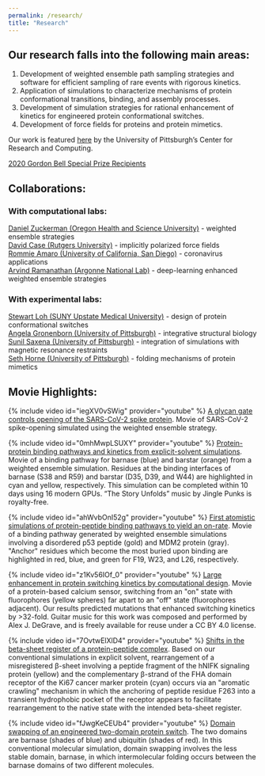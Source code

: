 ```yaml
---
permalink: /research/
title: "Research"
---
```


## Our research falls into the following main areas:

1) Development of weighted ensemble path sampling strategies and software for efficient sampling of rare events with rigorous kinetics.  
2) Application of simulations to characterize mechanisms of protein conformational transitions, binding, and assembly processes.  
3) Development of simulation strategies for rational enhancement of kinetics for engineered protein conformational switches.  
4) Development of force fields for proteins and protein mimetics.  

Our work is featured [here](https://crc.pitt.edu/content/lillian-chong-focuses-underexplored-regions) by the University of Pittsburgh’s Center for Research and Computing.

[2020 Gordon Bell Special Prize Recipients](/gordon_bell_prize)

## Collaborations:
### With computational labs:

[Daniel Zuckerman (Oregon Health and Science University)](https://www.ohsu.edu/xd/education/schools/school-of-medicine/departments/basic-science-departments/biomedical-engineering/bme-labs/zuckerman-lab/index.cfm) - weighted ensemble strategies <br/>
[David Case (Rutgers University)](http://casegroup.rutgers.edu) - implicitly polarized force fields <br/> 
[Rommie Amaro (University of California, San Diego)](https://amarolab.ucsd.edu) - coronavirus applications<br/>
[Arvind Ramanathan (Argonne National Lab)](https://ramanathanlab.org) - deep-learning enhanced weighted ensemble strategies <br/>

### With experimental labs:

[Stewart Loh (SUNY Upstate Medical University)](http://www.upstate.edu/biochem/faculty/?empID=lohs) - design of protein conformational switches <br/> 
[Angela Gronenborn (University of Pittsburgh)](http://www.amg.structbio.pitt.edu) - integrative structural biology<br/>
[Sunil Saxena (University of Pittsburgh)](https://sites.pitt.edu/~sksaxena/index.html) - integration of simulations with magnetic resonance restraints <br/>
[Seth Horne (University of Pittsburgh)](https://www.chem.pitt.edu/person/seth-horne) - folding mechanisms of protein mimetics <br/>  

## Movie Highlights: 

{% include video id="iegXV0vSWig" provider="youtube" %}
[A glycan gate controls opening of the SARS-CoV-2 spike protein](https://pubmed.ncbi.nlm.nih.gov/34413500/). Movie of SARS-CoV-2 spike-opening simulated using the weighted ensemble strategy.


{% include video id="0mhMwpLSUXY" provider="youtube" %}
[Protein-protein binding pathways and kinetics from explicit-solvent simulations](https://pubs.rsc.org/en/content/articlelanding/2019/sc/c8sc04811h#!divAbstract). Movie of a binding pathway for barnase (blue) and barstar (orange) from a weighted ensemble simulation. Residues at the binding interfaces of barnase (S38 and R59) and barstar (D35, D39, and W44) are highlighted in cyan and yellow, respectively. This simulation can be completed within 10 days using 16 modern GPUs. “The Story Unfolds” music by Jingle Punks is royalty-free.


{% include video id="ahWvbOnI52g" provider="youtube" %}
[First atomistic simulations of protein-peptide binding pathways to yield an on-rate](http://pubs.acs.org/doi/abs/10.1021/acs.jpclett.6b01502). Movie of a binding pathway generated by weighted ensemble simulations involving a disordered p53 peptide (gold) and MDM2 protein (gray). "Anchor" residues which become the most buried upon binding are highlighted in red, blue, and green for F19, W23, and L26, respectively. 


{% include video id="z1Kv56IOf_0" provider="youtube" %}
[Large enhancement in protein switching kinetics by computational design](https://www.nature.com/articles/s41467-018-03228-6). Movie of a protein-based calcium sensor, switching from an "on" state with fluorophores (yellow spheres) far apart to an "off" state (fluorophores adjacent). Our results predicted mutations that enhanced switching kinetics by >32-fold. Guitar music for this work was composed and performed by Alex J. DeGrave, and is freely available for reuse under a CC BY 4.0 license.


{% include video id="7OvtwElXlD4" provider="youtube" %}
[Shifts in the beta-sheet register of a protein-peptide complex](http://www.sciencedirect.com/science/article/pii/S0006349511003833). Based on our conventional simulations in explicit solvent, rearrangement of a misregistered β-sheet involving a peptide fragment of the hNIFK signaling protein (yellow) and the complementary β-strand of the FHA domain receptor of the Ki67 cancer marker protein (cyan) occurs via an "aromatic crawling" mechanism in which the anchoring of peptide residue F263 into a transient hydrophobic pocket of the receptor appears to facilitate rearrangement to the native state with the intended beta-sheet register.


{% include video id="fJwgKeCEUb4" provider="youtube" %}
[Domain swapping of an engineered two-domain protein switch](http://www.sciencedirect.com/science/article/pii/S0006349510052549). The two domains are barnase (shades of blue) and ubiquitin (shades of red). In this conventional molecular simulation, domain swapping involves the less stable domain, barnase, in which intermolecular folding occurs between the barnase domains of two different molecules.
